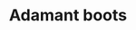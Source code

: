 ---
layout: item
title: Adamant boots
item-id: 4129
datatable: true
id: 4129
name: "Adamant boots"
members: true
lowalch: 768
highalch: 1152
examine: "These will protect my feet."
monsters:
  - id: 412
    name: "Gargoyle"
    members: true
    combat_level: 111
    wiki_url: "https://oldschool.runescape.wiki/w/Gargoyle"
    drops:
      - quantity: "1"
        rarity: 0.0078125
    image: "https://oldschool.runescape.wiki/images/4/44/Gargoyle.png?b7dd7"
  - id: 7407
    name: "Marble gargoyle"
    members: true
    combat_level: 349
    wiki_url: "https://oldschool.runescape.wiki/w/Marble_gargoyle"
    drops:
      - quantity: "1"
        rarity: 0.0078125
    image: "https://oldschool.runescape.wiki/images/e/e6/Marble_gargoyle.png?0afe8"
---
